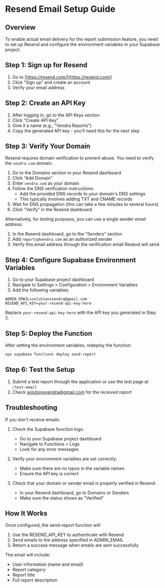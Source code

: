 # Resend Email Setup Guide

## Overview
To enable actual email delivery for the report submission feature, you need to set up Resend and configure the environment variables in your Supabase project.

## Step 1: Sign up for Resend

1. Go to [https://resend.com/](https://resend.com/)
2. Click "Sign up" and create an account
3. Verify your email address

## Step 2: Create an API Key

1. After logging in, go to the API Keys section
2. Click "Create API Key"
3. Give it a name (e.g., "Vendra Reports")
4. Copy the generated API key - you'll need this for the next step

## Step 3: Verify Your Domain

Resend requires domain verification to prevent abuse. You need to verify the `vendra.com` domain:

1. Go to the Domains section in your Resend dashboard
2. Click "Add Domain"
3. Enter `vendra.com` as your domain
4. Follow the DNS verification instructions:
   - Add the provided DNS records to your domain's DNS settings
   - This typically involves adding TXT and CNAME records
5. Wait for DNS propagation (this can take a few minutes to several hours)
6. Click "Verify" in the Resend dashboard

Alternatively, for testing purposes, you can use a single sender email address:
1. In the Resend dashboard, go to the "Senders" section
2. Add `reports@vendra.com` as an authorized sender
3. Verify this email address through the verification email Resend will send

## Step 4: Configure Supabase Environment Variables

1. Go to your Supabase project dashboard
2. Navigate to Settings > Configuration > Environment Variables
3. Add the following variables:

```
ADMIN_EMAIL=solutionsvendra@gmail.com
RESEND_API_KEY=your-resend-api-key-here
```

Replace `your-resend-api-key-here` with the API key you generated in Step 2.

## Step 5: Deploy the Function

After setting the environment variables, redeploy the function:

```bash
npx supabase functions deploy send-report
```

## Step 6: Test the Setup

1. Submit a test report through the application or use the test page at `/test-email`
2. Check solutionsvendra@gmail.com for the received report

## Troubleshooting

If you don't receive emails:

1. Check the Supabase function logs:
   - Go to your Supabase project dashboard
   - Navigate to Functions > Logs
   - Look for any error messages

2. Verify your environment variables are set correctly:
   - Make sure there are no typos in the variable names
   - Ensure the API key is correct

3. Check that your domain or sender email is properly verified in Resend:
   - In your Resend dashboard, go to Domains or Senders
   - Make sure the status shows as "Verified"

## How It Works

Once configured, the send-report function will:
1. Use the RESEND_API_KEY to authenticate with Resend
2. Send emails to the address specified in ADMIN_EMAIL
3. Return a success message when emails are sent successfully

The email will include:
- User information (name and email)
- Report category
- Report title
- Full report description